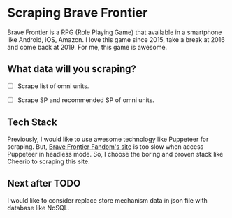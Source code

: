 # Scraping Brave Frontier

Brave Frontier is a RPG (Role Playing Game) that available in a smartphone like Android, iOS, Amazon. I love this game since 2015, take a break at 2016 and come back at 2019. For me, this game is awesome.

## What data will you scraping?

- [ ] Scrape list of omni units.
- [ ] Scrape SP and recommended SP of omni units.


## Tech Stack

Previously, I would like to use awesome technology like Puppeteer for scraping. But, [Brave Frontier Fandom's site](https://bravefrontierglobal.fandom.com/wiki/Brave_Frontier_Wiki) is too slow when access Puppeteer in headless mode. So, I choose the boring and proven stack like Cheerio to scraping this site.

## Next after TODO

I would like to consider replace store mechanism data in json file with database like NoSQL.